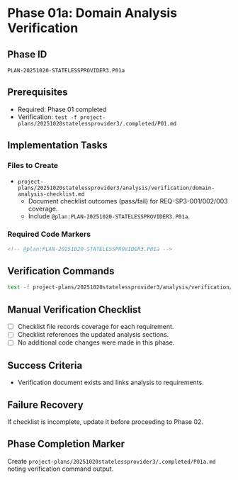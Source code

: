 # Phase 01a: Domain Analysis Verification

## Phase ID
`PLAN-20251020-STATELESSPROVIDER3.P01a`

## Prerequisites
- Required: Phase 01 completed
- Verification: `test -f project-plans/20251020statelessprovider3/.completed/P01.md`

## Implementation Tasks

### Files to Create
- `project-plans/20251020statelessprovider3/analysis/verification/domain-analysis-checklist.md`
  - Document checklist outcomes (pass/fail) for REQ-SP3-001/002/003 coverage.
  - Include `@plan:PLAN-20251020-STATELESSPROVIDER3.P01a`.

### Required Code Markers
```markdown
<!-- @plan:PLAN-20251020-STATELESSPROVIDER3.P01a -->
```

## Verification Commands
```bash
test -f project-plans/20251020statelessprovider3/analysis/verification/domain-analysis-checklist.md
```

## Manual Verification Checklist
- [ ] Checklist file records coverage for each requirement.
- [ ] Checklist references the updated analysis sections.
- [ ] No additional code changes were made in this phase.

## Success Criteria
- Verification document exists and links analysis to requirements.

## Failure Recovery
If checklist is incomplete, update it before proceeding to Phase 02.

## Phase Completion Marker
Create `project-plans/20251020statelessprovider3/.completed/P01a.md` noting verification command output.
